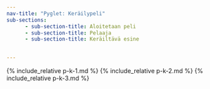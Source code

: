 ```yaml
---
nav-title: "Pyglet: Keräilypeli"
sub-sections:
      - sub-section-title: Aloitetaan peli 
      - sub-section-title: Pelaaja
      - sub-section-title: Keräiltävä esine


---
```


{% include_relative p-k-1.md %}
{% include_relative p-k-2.md %}
{% include_relative p-k-3.md %}